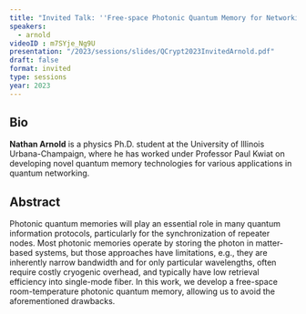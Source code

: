 ```yaml
---
title: "Invited Talk: ''Free-space Photonic Quantum Memory for Networking''"
speakers:
  - arnold
videoID : m7SYje_Ng9U
presentation: "/2023/sessions/slides/QCrypt2023InvitedArnold.pdf"
draft: false
format: invited
type: sessions
year: 2023
---
```

## Bio 
**Nathan Arnold** is a physics Ph.D. student at the University of Illinois Urbana-Champaign, where he has worked under Professor Paul Kwiat on developing novel quantum memory technologies for various applications in quantum networking.

## Abstract
Photonic quantum memories will play an essential role in many quantum information protocols, particularly for the synchronization of repeater nodes. Most photonic memories operate by storing the photon in matter-based systems, but those approaches have limitations, e.g., they are inherently narrow bandwidth and for only particular wavelengths, often require costly cryogenic overhead, and typically have low retrieval efficiency into single-mode fiber. In this work, we develop a free-space room-temperature photonic quantum memory, allowing us to avoid the aforementioned drawbacks.

<!-- fields to use above: -->
<!-- videoId: "Vfl9pPh6ipI" -->
<!-- presentation: "/2023/sessions/slides/QCrypt2023TutorialYuen.pdf" -->
